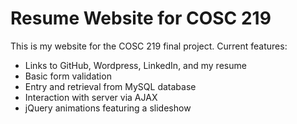 # Resume Website for COSC 219

This is my website for the COSC 219 final project.
Current features:
* Links to GitHub, Wordpress, LinkedIn, and my resume
* Basic form validation
* Entry and retrieval from MySQL database
* Interaction with server via AJAX
* jQuery animations featuring a slideshow
